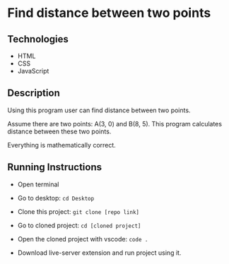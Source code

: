 # Find distance between two points

## Technologies

* HTML
* CSS
* JavaScript

## Description

Using this program user can find distance between two points.

Assume there are two points: A(3, 0) and B(8, 5). This program calculates distance between these two points.

Everything is mathematically correct.

## Running Instructions

* Open terminal

* Go to desktop: `cd Desktop`

* Clone this project: `git clone [repo link]`

* Go to cloned project: `cd [cloned project]`

* Open the cloned project with vscode: `code .`

* Download live-server extension and run project using it.
